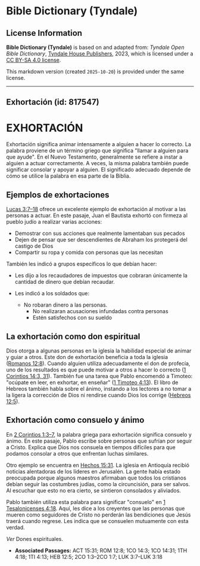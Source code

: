 # Bible Dictionary (Tyndale)

## License Information

**Bible Dictionary (Tyndale)** is based on and adapted from: _Tyndale Open Bible Dictionary_, [Tyndale House Publishers](https://tyndaleopenresources.com/), 2023, which is licensed under a [CC BY-SA 4.0 license](https://creativecommons.org/licenses/by-sa/4.0/legalcode.en).

This markdown version (created `2025-10-20`) is provided under the same license.



--------------------------------

## Exhortación (id: 817547)

EXHORTACIÓN
===========

Exhortación significa animar intensamente a alguien a hacer lo correcto. La palabra proviene de un término griego que significa "llamar a alguien para que ayude". En el Nuevo Testamento, generalmente se refiere a instar a alguien a actuar correctamente. A veces, la misma palabra también puede significar consolar y apoyar a alguien. El significado adecuado depende de cómo se utilice la palabra en esa parte de la Biblia.

Ejemplos de exhortaciones
-------------------------

[Lucas 3:7–18](https://ref.ly/Luke3:7-Luke3:18) ofrece un excelente ejemplo de exhortación al motivar a las personas a actuar. En este pasaje, Juan el Bautista exhortó con firmeza al pueblo judío a realizar varias acciones:

* Demostrar con sus acciones que realmente lamentaban sus pecados
* Dejen de pensar que ser descendientes de Abraham los protegerá del castigo de Dios
* Compartir su ropa y comida con personas que las necesitan

También les indicó a grupos específicos lo que debían hacer:

* Les dijo a los recaudadores de impuestos que cobraran únicamente la cantidad de dinero que debían recaudar.
* Les indicó a los soldados que:

    + No robaran dinero a las personas.
        + No realizaran acusaciones infundadas contra personas
        + Estén satisfechos con su sueldo

La exhortación como don espiritual
----------------------------------

Dios otorga a algunas personas en la iglesia la habilidad especial de animar y guiar a otros. Este don de exhortación beneficia a toda la iglesia ([Romanos 12:8](https://ref.ly/Rom12:8)). Cuando alguien utiliza adecuadamente el don de profecía, uno de los resultados es que puede motivar a otros a hacer lo correcto ([1 Corintios 14:3, 31](https://ref.ly/1Cor14:3)). También fue una tarea que Pablo encomendó a Timoteo: "ocúpate en leer, en exhortar, en enseñar" ([1 Timoteo 4:13](https://ref.ly/1Tim4:13)). El libro de Hebreos también habla sobre el ánimo, instando a los lectores a no tomar a la ligera la corrección de Dios ni rendirse cuando Dios los corrige ([Hebreos 12:5](https://ref.ly/Heb12:5)).

Exhortación como consuelo y ánimo
---------------------------------

En [2 Corintios 1:3–7](https://ref.ly/2Cor1:3-2Cor1:7), la palabra griega para exhortación significa consuelo y ánimo. En este pasaje, Pablo escribe sobre personas que sufrían por seguir a Cristo. Explica que Dios nos consuela en tiempos difíciles para que podamos consolar a otros que enfrentan luchas similares.

Otro ejemplo se encuentra en [Hechos 15:31](https://ref.ly/Acts15:31). La iglesia en Antioquía recibió noticias alentadoras de los líderes en Jerusalén. La gente había estado preocupada porque algunos maestros afirmaban que todos los cristianos debían seguir las costumbres judías, como la circuncisión, para ser salvos. Al escuchar que esto no era cierto, se sintieron consolados y aliviados.

Pablo también utiliza esta palabra para significar "consuelo" en [1 Tesalonicenses 4:18](https://ref.ly/1Thess4:18). Aquí, les dice a los creyentes que las personas que mueren como seguidores de Cristo no perderán las bendiciones que Jesús traerá cuando regrese. Les indica que se consuelen mutuamente con esta verdad.

*Ver* Dones espirituales.

* **Associated Passages:** ACT 15:31; ROM 12:8; 1CO 14:3; 1CO 14:31; 1TH 4:18; 1TI 4:13; HEB 12:5; 2CO 1:3–2CO 1:7; LUK 3:7–LUK 3:18

